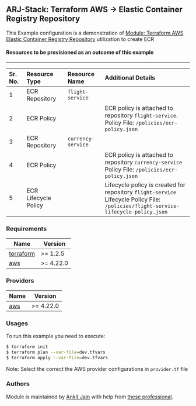## ARJ-Stack: Terraform AWS -> Elastic Container Registry Repository

This Example configuration is a demonstration of [Module: Terraform AWS Elastic Container Registry Repository](https://github.com/ankit-jn/terraform-aws-ecr) utilization to create ECR

#### Resources to be provisioned as an outcome of this example
---

| Sr. No. | Resource Type | Resource Name | Additional Details |
|:------|:------|:------|:------|
| 1 | ECR Repository | `flight-service` |  |
| 2 | ECR Policy |  | ECR policy is attached to repository `flight-service`.<br>Policy File: `/policies/ecr-policy.json` |
| 3 | ECR Repository | `currency-service` |  |
| 4 | ECR Policy |  | ECR policy is attached to repository `currency-service`<br>Policy File: `/policies/ecr-policy.json` |
| 5 | ECR Lifecycle Policy |  | Lifecycle policy is created for repository `flight-service`<br>Lifecycle Policy File: `/policies/flight-service-lifecycle-policy.json` |

### Requirements

| Name | Version |
|------|---------|
| <a name="requirement_terraform"></a> [terraform](#requirement\_terraform) | >= 1.2.5 |
| <a name="requirement_aws"></a> [aws](#requirement\_aws) | >= 4.22.0 |

### Providers

| Name | Version |
|------|---------|
| <a name="provider_aws"></a> [aws](#provider\_aws) | >= 4.22.0 |

### Usages

To run this example you need to execute:

```bash
$ terraform init
$ terraform plan --var-file=dev.tfvars
$ terraform apply --var-file=dev.tfvars
```

Note: Select the correct the AWS provider configurations in `provider.tf` file

### Authors

Module is maintained by [Ankit Jain](https://github.com/ankit-jn) with help from [these professional](https://github.com/ankit-jn/terraform-aws-examples/graphs/contributors).